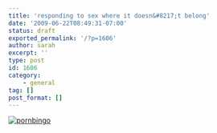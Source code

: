 ```yaml
---
title: 'responding to sex where it doesn&#8217;t belong'
date: '2009-06-22T08:49:31-07:00'
status: draft
exported_permalink: '/?p=1606'
author: sarah
excerpt: ''
type: post
id: 1606
category:
    - general
tag: []
post_format: []
---
```

[![pornbingo](https://live.staticflickr.com/3364/3631108280_4a38b83d70_z.jpg)](http://www.flickr.com/photos/kirrilyrobert/3631108280/)